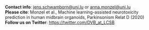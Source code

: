**Contact info**: jens.schwamborn@uni.lu or anna.monzel@uni.lu  
**Please cite**: Monzel et al., Machine learning-assisted neurotoxicity prediction in human midbrain organoids, Parkinsonism Relat D (2020)  
**Follow us on Twitter**: https://twitter.com/DVB_at_LCSB
